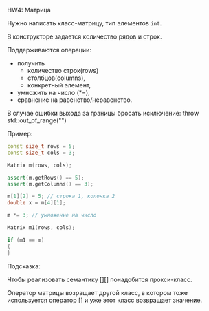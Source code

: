 HW4: Матрица

Нужно написать класс-матрицу, тип элементов `int`.

В конструкторе задается количество рядов и строк.

Поддерживаются операции:

- получить
  - количество строк(rows)
  - столбцов(columns),
  - конкретный элемент,
- умножить на число (\*=),
- сравнение на равенство/неравенство.

В случае ошибки выхода за границы бросать исключение:
throw std::out_of_range("")

Пример:

```cpp
const size_t rows = 5;
const size_t cols = 3;

Matrix m(rows, cols);

assert(m.getRows() == 5);
assert(m.getColumns() == 3);

m[1][2] = 5; // строка 1, колонка 2
double x = m[4][1];

m *= 3; // умножение на число

Matrix m1(rows, cols);

if (m1 == m)
{
}

```

Подсказка:

Чтобы реализовать семантику [][] понадобится прокси-класс.

Оператор матрицы возращает другой класс, в котором тоже используется оператор [] и уже этот класс возвращает значение.

